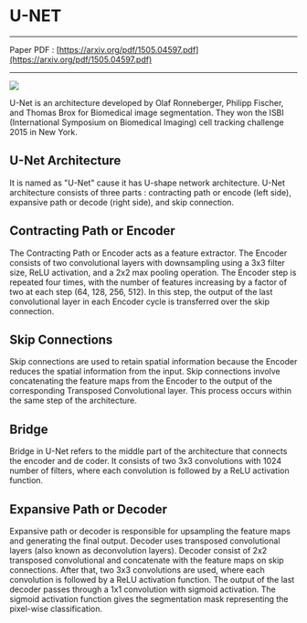# **U-NET**

---
Paper PDF : [https://arxiv.org/pdf/1505.04597.pdf](https://arxiv.org/pdf/1505.04597.pdf)

---

<img src="https://media.geeksforgeeks.org/wp-content/uploads/20220614121231/Group14.jpg" style="display: block; margin: auto;">

U-Net is an architecture developed by Olaf Ronneberger, Philipp Fischer, and Thomas Brox for Biomedical image segmentation. They won the ISBI (International Symposium on Biomedical Imaging) cell tracking challenge 2015 in New York.

## **U-Net Architecture**

It is named as "U-Net" cause it has U-shape network architecture. U-Net architecture consists of three parts :  contracting path or encode (left side), expansive path or decode (right side), and skip connection.

## **Contracting Path or Encoder**
The Contracting Path or Encoder acts as a feature extractor. The Encoder consists of two convolutional layers with downsampling using a 3x3 filter size, ReLU activation, and a 2x2 max pooling operation. The Encoder step is repeated four times, with the number of features increasing by a factor of two at each step (64, 128, 256, 512). In this step, the output of the last convolutional layer in each Encoder cycle is transferred over the skip connection.

## **Skip Connections**
Skip connections are used to retain spatial information because the Encoder reduces the spatial information from the input. Skip connections involve concatenating the feature maps from the Encoder to the output of the corresponding Transposed Convolutional layer. This process occurs within the same step of the architecture.

## **Bridge**
Bridge in U-Net refers to the middle part of the architecture that connects the encoder and de coder. It consists of two 3x3 convolutions with 1024 number of filters, where each convolution is followed by a ReLU activation function.

## **Expansive Path or Decoder**
Expansive path or decoder is responsible for upsampling the feature maps and generating the final output. Decoder uses transposed convolutional layers (also known as deconvolution layers). Decoder consist of 2x2 transposed convolutional and concatenate with the feature maps on skip connections. After that, two 3x3 convolutions are used, where each convolution is followed by a ReLU activation function. The output of the last decoder passes through a 1x1 convolution with sigmoid activation. The sigmoid activation function gives the segmentation mask representing the pixel-wise classification.